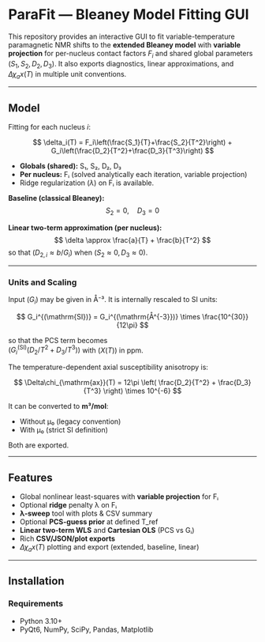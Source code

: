 # ParaFit — Bleaney Model Fitting GUI

This repository provides an interactive GUI to fit variable-temperature paramagnetic NMR shifts to the **extended Bleaney model** with **variable projection** for per-nucleus contact factors $F_i$ and shared global parameters $(S_1,S_2,D_2,D_3)$. It also exports diagnostics, linear approximations, and $Δχ_ax(T)$ in multiple unit conventions.

---

## Model

Fitting for each nucleus *i*:

$$
\delta_i(T) = F_i\left(\frac{S_1}{T}+\frac{S_2}{T^2}\right)
            + G_i\left(\frac{D_2}{T^2}+\frac{D_3}{T^3}\right)
$$

- **Globals (shared):** S₁, S₂, D₂, D₃  
- **Per nucleus:** Fᵢ (solved analytically each iteration, variable projection)  
- Ridge regularization $(\lambda)$ on Fᵢ is available.

**Baseline (classical Bleaney):**  
$$
S_2 = 0, \quad D_3 = 0
$$

**Linear two-term approximation (per nucleus):**  
$$
\delta \approx \frac{a}{T} + \frac{b}{T^2}
$$
so that $(D_{2,i} \approx b/G_i)$ when $(S_2\approx 0, D_3\approx 0)$.

---

### Units and Scaling

Input $(G_i)$ may be given in Å⁻³. It is internally rescaled to SI units:

$$
G_i^{(\mathrm{SI})} = G_i^{(\mathrm{Å^{-3}})} \times \frac{10^{30}}{12\pi}
$$

so that the PCS term becomes  
$( G_i^{(\mathrm{SI})} (D_2/T^2 + D_3/T^3) )$ with $(X(T))$ in ppm.

The temperature-dependent axial susceptibility anisotropy is:

$$
\Delta\chi_{\mathrm{ax}}(T) = 12\pi \left( \frac{D_2}{T^2} + \frac{D_3}{T^3} \right) \times 10^{-6}
$$

It can be converted to **m³/mol**:
- Without μ₀ (legacy convention)
- With μ₀ (strict SI definition)

Both are exported.

---

## Features

- Global nonlinear least-squares with **variable projection** for Fᵢ  
- Optional **ridge** penalty λ on Fᵢ  
- **λ-sweep** tool with plots & CSV summary  
- Optional **PCS-guess prior** at defined T_ref  
- **Linear two-term WLS** and **Cartesian OLS** (PCS vs Gᵢ)  
- Rich **CSV/JSON/plot exports**  
- $Δχ_ax(T)$ plotting and export (extended, baseline, linear)

---

## Installation

### Requirements
- Python 3.10+
- PyQt6, NumPy, SciPy, Pandas, Matplotlib
